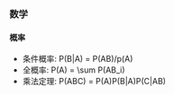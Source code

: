 ### 数学

#### 概率

- 条件概率: P(B|A) = P(AB)/p(A)
- 全概率: P(A) = \sum P(AB_i)
- 乘法定理: P(ABC) = P(A)P(B|A)P(C|AB)
